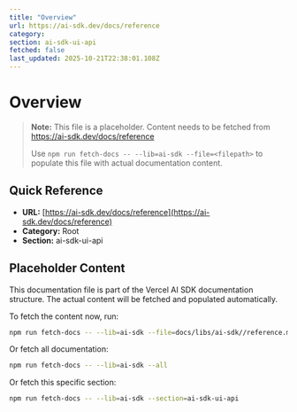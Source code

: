```yaml
---
title: "Overview"
url: https://ai-sdk.dev/docs/reference
category: 
section: ai-sdk-ui-api
fetched: false
last_updated: 2025-10-21T22:38:01.108Z
---
```


# Overview

> **Note:** This file is a placeholder. Content needs to be fetched from https://ai-sdk.dev/docs/reference
>
> Use `npm run fetch-docs -- --lib=ai-sdk --file=<filepath>` to populate this file with actual documentation content.

## Quick Reference

- **URL:** [https://ai-sdk.dev/docs/reference](https://ai-sdk.dev/docs/reference)
- **Category:** Root
- **Section:** ai-sdk-ui-api

## Placeholder Content

This documentation file is part of the Vercel AI SDK documentation structure.
The actual content will be fetched and populated automatically.

To fetch the content now, run:

```bash
npm run fetch-docs -- --lib=ai-sdk --file=docs/libs/ai-sdk//reference.md
```

Or fetch all documentation:

```bash
npm run fetch-docs -- --lib=ai-sdk --all
```

Or fetch this specific section:

```bash
npm run fetch-docs -- --lib=ai-sdk --section=ai-sdk-ui-api
```
